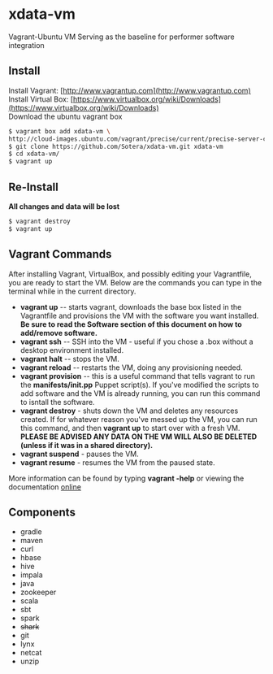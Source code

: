 # xdata-vm

Vagrant-Ubuntu VM Serving as the baseline for performer software integration

## Install
  Install Vagrant: [http://www.vagrantup.com](http://www.vagrantup.com)<br/>
  Install Virtual Box: [https://www.virtualbox.org/wiki/Downloads](https://www.virtualbox.org/wiki/Downloads)<br/>
  Download the ubuntu vagrant box<br/>
  ```bash
  $ vagrant box add xdata-vm \ 
  http://cloud-images.ubuntu.com/vagrant/precise/current/precise-server-cloudimg-amd64-vagrant-disk1.box
  $ git clone https://github.com/Sotera/xdata-vm.git xdata-vm
  $ cd xdata-vm/
  $ vagrant up
  ```

## Re-Install
**All changes and data will be lost**

```bash
$ vagrant destroy
$ vagrant up
```

## Vagrant Commands
After installing Vagrant, VirtualBox, and possibly editing your
Vagrantfile, you are ready to start the VM.  Below are the commands
you can type in the terminal while in the current directory.

  *  **vagrant up** -- starts vagrant, downloads the base box listed
       in the Vagrantfile and provisions the VM with the software you
       want installed.  **Be sure to read the Software section of this
       document on how to add/remove software.**
  *  **vagrant ssh** -- SSH into the VM - useful if you chose a .box
       without a desktop environment installed.
  *  **vagrant halt** -- stops the VM.
  *  **vagrant reload** -- restarts the VM, doing any provisioning
       needed.
  *  **vagrant provision** -- this is a useful command that tells
       vagrant to run the **manifests/init.pp** Puppet script(s).  If
       you've modified the scripts to add software and the VM is
       already running, you can run this command to isntall the software.
  *  **vagrant destroy** - shuts down the VM and deletes any resources
       created.  If for whatever reason you've messed up the VM, you
       can run this command, and then **vagrant up** to start over
       with a fresh VM.  **PLEASE BE ADVISED ANY DATA ON THE VM WILL ALSO BE DELETED
       (unless if it was in a shared directory).**
  *  **vagrant suspend** - pauses the VM.
  *  **vagrant resume** - resumes the VM from the paused state.

More information can be found by typing **vagrant -help** or viewing the documentation [online](http://docs.vagrantup.com/v2/cli/index.html)

## Components
- gradle
- maven
- curl
- hbase
- hive
- impala
- java
- zookeeper
- scala
- sbt
- spark
- ~~shark~~
- git
- lynx
- netcat
- unzip
